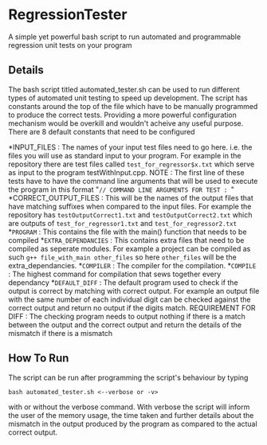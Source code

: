 # RegressionTester
A simple yet powerful bash script to run automated and programmable regression unit tests on your program

## Details
The bash script</font> titled automated_tester.sh can be used to run different types of automated unit testing to speed up development. The script has constants around the top of the file which have to be manually programmed to produce the correct tests. Providing a more powerful configuration mechanism would be overkill and wouldn't acheive any useful purpose. There are 8 default constants that need to be configured

*INPUT_FILES : The names of your input test files need to go here. i.e. the files you will use as standard input to your program. For example in the repository there are test files called `test_for_regressor$x.txt`</FONT> which serve as input to the program testWithInput.cpp. NOTE : The first line of these tests have to have the command line arguments that will be used to execute the program in this format "`// COMMAND LINE ARGUMENTS FOR TEST : `<the arguments here>"
*CORRECT_OUTPUT_FILES : This will be the names of the output files that have matching suffixes when compared to the input files. For example the repository has `testOutputCorrect1.txt` and `testOutputCorrect2.txt` which are outputs of `test_for_regressor1.txt` and `test_for_regressor2.txt`
*`PROGRAM` : This contains the file with the main() function that needs to be compiled
*`EXTRA_DEPENDANCIES` : This contains extra files that need to be compiled as seperate modules. For example a project can be compiled as such `g++ file_with_main other_files` so here `other_files` will be the extra_dependancies.
*`COMPILER` : The compiler for the compilation.
*`COMPILE` : The highest command for compilation that sews together every dependancy
*`DEFAULT_DIFF` : The default program used to check if the output is correct by matching with correct output. For example an output file with the same number of each individual digit can be checked against the correct output and return no output if the digits match. REQUIREMENT FOR DIFF : The checking program needs to output nothing if there is a match between the output and the correct output and return the details of the mismatch if there is a mismatch

## How To Run
The script can be run after programming the script's behaviour by typing 

  `bash automated_tester.sh <--verbose or -v>` 
  
with or without the verbose command. With verbose the script will inform the user of the memory usage, the time taken and further details about the mismatch in the output produced by the program as compared to the actual correct output.
  
